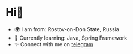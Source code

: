 # Hi🥱
- 🌍 I am from: Rostov-on-Don State, Russia
- 🌱 Currently learning: Java, Spring Framework
- ✨ Connect with me on [telegram](https://t.me/shmvsky)

<!-- [![Top Langs](https://github-readme-stats.vercel.app/api/top-langs/?username=shmvsky&hide=css&layout=compact)](https://github.com/anuraghazra/github-readme-stats) -->
